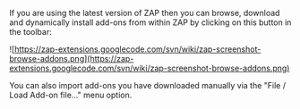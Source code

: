 If you are using the latest version of ZAP then you can browse, download and dynamically install add-ons from within ZAP by clicking on this button in the toolbar:

![https://zap-extensions.googlecode.com/svn/wiki/zap-screenshot-browse-addons.png](https://zap-extensions.googlecode.com/svn/wiki/zap-screenshot-browse-addons.png)

You can also import add-ons you have downloaded manually via the "File / Load Add-on file..." menu option.